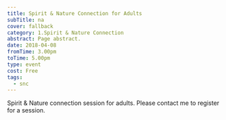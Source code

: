 ```yaml
---
title: Spirit & Nature Connection for Adults
subTitle: na
cover: fallback
category: 1.Spirit & Nature Connection
abstract: Page abstract.
date: 2018-04-08
fromTime: 3.00pm
toTime: 5.00pm
type: event
cost: Free
tags:
  - snc
---
```


Spirit & Nature connection session for adults. Please contact me to register for a session.

